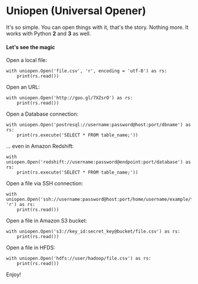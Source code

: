 # Uniopen (Universal Opener)

It's so simple. You can open things with it, that's the story. Nothing more. It works with Python **2** and **3** as well.

#### Let's see the magic

Open a local file:
	
	with uniopen.Open('file.csv', 'r', encoding = 'utf-8') as rs:
		print(rs.read())
		
Open an URL:

	with uniopen.Open('http://goo.gl/7XZsrO') as rs:
		print(rs.read())
		
Open a Database connection:

	with uniopen.Open('postresql://username:password@host:port/dbname') as rs:
		print(rs.execute('SELECT * FROM table_name;'))

... even in Amazon Redshift:

	with uniopen.Open('redshift://username:password@endpoint:port/database') as rs:
		print(rs.execute('SELECT * FROM table_name;'))
		
Open a file via SSH connection:

	with uniopen.Open('ssh://username:password@host:port/home/username/example/file.csv', 'r') as rs:
		print(rs.read())
	
Open a file in Amazon S3 bucket:

	with uniopen.Open('s3://key_id:secret_key@bucket/file.csv') as rs:
		print(rs.read())
		
Open a file in HFDS:
		
	with uniopen.Open('hdfs://user/hadoop/file.csv') as rs:
		print(rs.read())          
	
Enjoy!